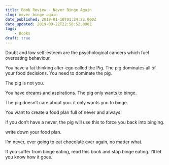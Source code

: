 ```yaml
---
title: Book Review - Never Binge Again
slug: never-binge-again
date_published: 2019-01-10T01:24:22.000Z
date_updated: 2019-09-22T22:58:52.000Z
tags: 
    - Books
draft: true
---
```


Doubt and low self-esteem are the psychological cancers which fuel overeating behaviour.

You have a fat thinking alter-ego called the Pig. The pig dominates all of your food decisions. You need to dominate the pig.

The pig is not you.

You have dreams and aspirations. The pig only wants to binge.

The pig doesn’t care about you. it only wants you to binge.

You want to create a food plan full of never and always.

if you don’t have a never, the pig will use this to force you back into binging.

write down your food plan.

I’m never, ever going to eat chocolate ever again, no matter what.

If you suffer from binge eating, read this book and stop binge eating. I’ll let you know how it goes.
